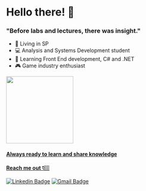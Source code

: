 # Hello there! 👋

### "Before labs and lectures, there was insight." 

- 📍  Living in SP
- 💻 Analysis and Systems Development student
- 🌱 Learning Front End development, C# and .NET
- 🎮 Game industry enthusiast

 <div>
  <a href="https://github.com/dmarc90">
  <img height="180em" src="https://github-readme-stats.vercel.app/api/top-langs/?username=dmarc90&layout=compact&langs_count=7&theme=dracula"/>
</div>




#### Always ready to learn and share knowledge

#### Reach me out 👇🏼

[![Linkedin Badge](https://img.shields.io/badge/-LinkedIn-blue?style=flat-square&logo=Linkedin&logoColor=white&link=https://www.linkedin.com/in/diego-marcelino-41a8601ba/)](https://www.linkedin.com/in/diego-marcelino-41a8601ba/)  [![Gmail Badge](https://img.shields.io/badge/-dmarczoo@gmail.com-6633cc?style=flat-square&logo=Gmail&logoColor=white&link=mailto:dmarczoo@gmail.com)](mailto:dmarczoo@gmail.com)
